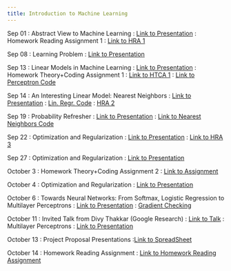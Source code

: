 ```yaml
---
title: Introduction to Machine Learning
---
```


Sep 01
: Abstract View to Machine Learning
  : [Link to Presentation](https://drive.google.com/file/d/1E5q8f3SeoVT2ahzhLvc_whtuY-g5rw_e/view?usp=sharing)
: Homework Reading Assignment 1
  : [Link to HRA 1](https://drive.google.com/file/d/1tvtsEGGdR6leQZ8zwM1qyrDIMf4JXvBB/view?usp=sharing)

Sep 08
: Learning Problem
  : [Link to Presentation](https://drive.google.com/file/d/1XHwWrnU8-UojYn_UkcT-Y4rCq28cjBYS/view?usp=sharing)

Sep 13
: Linear Models in Machine Learning
  : [Link to Presentation](https://drive.google.com/file/d/1w3TZBX4Bn4Igakx560bdQkWts2znf_J1/view?usp=sharing)
: Homework Theory+Coding Assignment 1
  : [Link to HTCA 1](https://drive.google.com/file/d/1hcmDsrABRj-Lghl4fIdL-taLV6Or59I_/view?usp=sharing)
  : [Link to Perceptron Code](https://drive.google.com/file/d/1Zrg1iIXKC2p4ijDByN2tHwTZ0DFXVYDz/view?usp=sharing)

Sep 14
: An Interesting Linear Model: Nearest Neighbors
  : [Link to Presentation](https://drive.google.com/file/d/1Zn-MoJ_Ip3eIamCe-MYmQTo4IgJq07TG/view?usp=sharing)
  : [Lin. Regr. Code](https://drive.google.com/file/d/1oUZedRmmTdtLFc9PFY4Q5ldXXlk9wWjh/view?usp=sharing)
  : [HRA 2](https://drive.google.com/file/d/1jgGYGvBOr6q5KtGRB6aE8ljK8vY0JlZQ/view?usp=sharing)

Sep 19
: Probability Refresher
  : [Link to Presentation](https://drive.google.com/file/d/1f8G3vIgVE6MW0z1zjmUFJsDWF1-oZPFl/view?usp=sharing)
  : [Link to Nearest Neighbors Code](https://drive.google.com/file/d/1HkWzEQk6CYVi0u22BFVgn6OjMyoDZvmK/view?usp=sharing)

Sep 22
: Optimization and Regularization
  : [Link to Presentation](https://drive.google.com/file/d/1nOATBDF7UGKjxjJOsyWEm8bw3ReAytNf/view?usp=sharing)
  : [Link to HRA 3](https://drive.google.com/file/d/1rvfiVAjj6BANHyDwbm9R9xVWP1grjwox/view?usp=sharing)

Sep 27
: Optimization and Regularization
  : [Link to Presentation](https://drive.google.com/file/d/1TuggAjzar1QZMSo-S9tF0BOBMBmfOYGW/view?usp=sharing)

October 3
: Homework Theory+Coding Assignment 2
  : [Link to Assignment](https://drive.google.com/file/d/1ikmF8MthDoMMahNALFCeYnTknGOREq7e/view?usp=sharing)

October 4
: Optimization and Regularization
  : [Link to Presentation](https://drive.google.com/file/d/1TuggAjzar1QZMSo-S9tF0BOBMBmfOYGW/view?usp=sharing)

October 6
: Towards Neural Networks: From Softmax, Logistic Regression to Multilayer Perceptrons
  : [Link to Presentation](https://drive.google.com/file/d/1f6hmGJwvZ-Bo3X7qWFL7MAYrLJkSVmpU/view?usp=sharing)
  : [Gradient Checking](https://github.com/stephencwelch/Neural-Networks-Demystified/blob/master/Part%205%20Numerical%20Gradient%20Checking.ipynb)

October 11
: Invited Talk from Divy Thakkar (Google Research)
  : [Link to Talk](https://manasgaur.github.io/CMSC-678/GuestLectures/)
: Multilayer Perceptrons
  : [Link to Presentation](https://drive.google.com/file/d/1f6hmGJwvZ-Bo3X7qWFL7MAYrLJkSVmpU/view?usp=sharing)

October 13
: Project Proposal Presentations
  :[Link to SpreadSheet](https://docs.google.com/spreadsheets/d/17Wv_hqMpghsEjdN6DaV2cs5DhWvQc7g0pIOTmz7Hcvk/edit?usp=sharing)

October 14
: Homework Reading Assignment
  : [Link to Homework Reading Assignment](https://drive.google.com/file/d/1D27Im7r1qwiSA_S9zLsUeprELar9khas/view?usp=sharing)